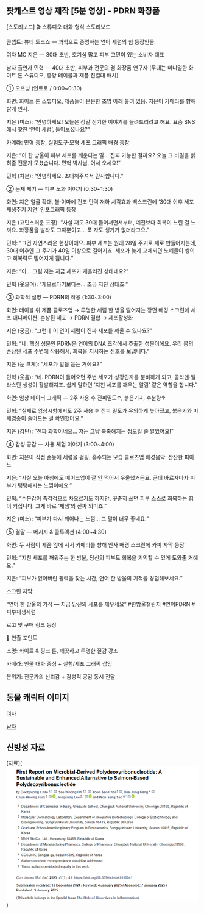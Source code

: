 ## 팟캐스트 영상 제작 [5분 영상] - PDRN 화장품
[스토리보드]
🎬 스튜디오 대화 형식 스토리보드

콘셉트: 뷰티 토크쇼 — 과학으로 증명하는 연어 세럼의 힘
등장인물:

여자 MC 지은 — 30대 초반, 호기심 많고 피부 고민이 있는 소비자 대표

남자 출연자 민혁 — 40대 초반, 피부과 전문의 겸 화장품 연구자
(무대는 미니멀한 화이트 톤 스튜디오, 중앙 테이블과 제품 진열대 배치)

① 오프닝 (인트로 / 0:00~0:30)

화면:
화이트 톤 스튜디오, 제품들이 은은한 조명 아래 놓여 있음.
지은이 카메라를 향해 밝게 인사.

지은 (미소):
“안녕하세요! 오늘은 정말 신기한 이야기를 들려드리려고 해요.
요즘 SNS에서 핫한 ‘연어 세럼’, 들어보셨나요?”

카메라:
민혁 등장, 실험도구·모형 세포 그래픽 배경 등장

지은:
“이 한 방울이 피부 세포를 깨운다는 말… 진짜 가능한 걸까요?
오늘 그 비밀을 밝혀줄 전문가 모셨습니다. 민혁 박사님, 어서 오세요!”

민혁 (차분):
“안녕하세요. 초대해주셔서 감사합니다.”

② 문제 제기 — 피부 노화 이야기 (0:30~1:30)

화면:
지은 얼굴 확대, 볼·이마에 건조·탄력 저하 시각효과
백스크린에 ‘30대 이후 세포 재생주기 지연’ 인포그래픽 등장

지은 (고민스러운 표정):
“사실 저도 30대 들어서면서부터, 예전보다 회복이 느린 걸 느껴요.
화장품을 발라도 그때뿐이고… 푹 자도 생기가 없더라고요.”

민혁:
“그건 자연스러운 현상이에요.
피부 세포는 원래 28일 주기로 새로 만들어지는데,
30대 이후엔 그 주기가 40일 이상으로 길어지죠.
세포가 늦게 교체되면 노폐물이 쌓이고 회복력도 떨어지게 됩니다.”

지은:
“아… 그럼 저는 지금 세포가 게을러진 상태네요?”

민혁 (웃으며):
“게으르다기보다는… 조금 지친 상태죠.”

③ 과학적 설명 — PDRN의 작용 (1:30~3:00)

화면:
테이블 위 제품 클로즈업 → 투명한 세럼 한 방울 떨어지는 장면
배경 스크린에 세포 애니메이션: 손상된 세포 → PDRN 결합 → 세포활성화

지은 (궁금):
“그런데 이 연어 세럼이 진짜 세포를 깨울 수 있나요?”

민혁:
“네. 핵심 성분인 PDRN은 연어의 DNA 조각에서 추출한 성분이에요.
우리 몸의 손상된 세포 주변에 작용해서, 회복을 지시하는 신호를 보냅니다.”

지은 (눈 크게):
“세포가 말을 듣는 거예요?”

민혁 (웃음):
“네. PDRN이 들어오면 주변 세포가 성장인자를 분비하게 되고,
콜라겐·엘라스틴 생성이 활발해지죠.
쉽게 말하면 ‘지친 세포를 깨우는 알람’ 같은 역할을 합니다.”

화면:
임상 데이터 그래픽 — 2주 사용 후 진피밀도↑, 붉은기↓, 수분량↑

민혁:
“실제로 임상시험에서도 2주 사용 후 진피 밀도가 유의하게 높아졌고,
붉은기와 미세염증이 줄어드는 걸 확인했어요.”

지은 (감탄):
“진짜 과학이네요… 저는 그냥 촉촉해지는 정도일 줄 알았어요!”

④ 감성 공감 — 사용 체험 이야기 (3:00~4:00)

화면:
지은이 직접 손등에 세럼을 펌핑, 흡수되는 모습 클로즈업
배경음악: 잔잔한 피아노

지은:
“사실 오늘 아침에도 메이크업이 잘 안 먹어서 우울했거든요.
근데 바르자마자 피부가 탱탱해지는 느낌이에요.”

민혁:
“수분감이 즉각적으로 차오르기도 하지만,
꾸준히 쓰면 피부 스스로 회복하는 힘이 커집니다.
그게 바로 ‘재생’의 진짜 의미죠.”

지은 (미소):
“피부가 다시 깨어나는 느낌… 그 말이 너무 좋네요.”

⑤ 결말 — 메시지 & 콜투액션 (4:00~4:30)

화면:
두 사람이 제품 옆에 서서 카메라를 향해 인사
배경 스크린에 카피 자막 등장

민혁:
“지친 세포를 깨워주는 한 방울,
당신의 피부도 회복을 기억할 수 있게 도와줄 거예요.”

지은:
“피부가 잃어버린 활력을 찾는 시간,
연어 한 방울의 기적을 경험해보세요.”

스크린 자막:

“연어 한 방울의 기적 — 지금 당신의 세포를 깨우세요”
#한방울챌린지 #연어PDRN #피부재생세럼

로고 및 구매 링크 등장

🎯 연출 포인트

조명: 화이트 & 핑크 톤, 깨끗하고 투명한 질감 강조

카메라: 인물 대화 중심 + 실험/세포 그래픽 삽입

분위기: 전문가의 신뢰감 + 감성적 공감 동시 전달

## 동물 캐릭터 이미지
[여자](https://labs.google/fx/ko/tools/whisk/share/348uqrgff0000)

[남자](https://labs.google/fx/ko/tools/whisk/share/42d7fiptn0000)
## 신빙성 자료
[자료](![alt text](<주석 2025-09-17 124019.png>))

 